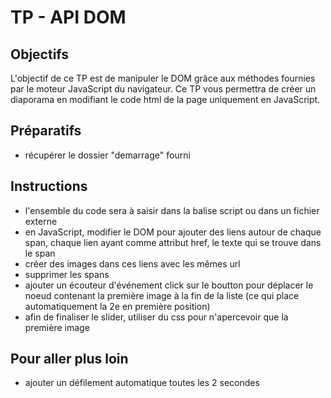 # TP - API DOM

## Objectifs
L'objectif de ce TP est de manipuler le DOM grâce aux méthodes fournies par le moteur JavaScript du navigateur. Ce TP vous permettra de créer un diaporama en modifiant le code html de la page uniquement en JavaScript.

## Préparatifs
- récupérer le dossier "demarrage" fourni

## Instructions
- l'ensemble du code sera à saisir dans la balise script ou dans un fichier externe
- en JavaScript, modifier le DOM pour ajouter des liens autour de chaque span, chaque lien ayant comme attribut href, le texte qui se trouve dans le span
- créer des images dans ces liens avec les mêmes url
- supprimer les spans
- ajouter un écouteur d'événement click sur le boutton pour déplacer le noeud contenant la première image à la fin de la liste (ce qui place automatiquement la 2e en première position)
- afin de finaliser le slider, utiliser du css pour n'apercevoir que la première image

## Pour aller plus loin
- ajouter un défilement automatique toutes les 2 secondes